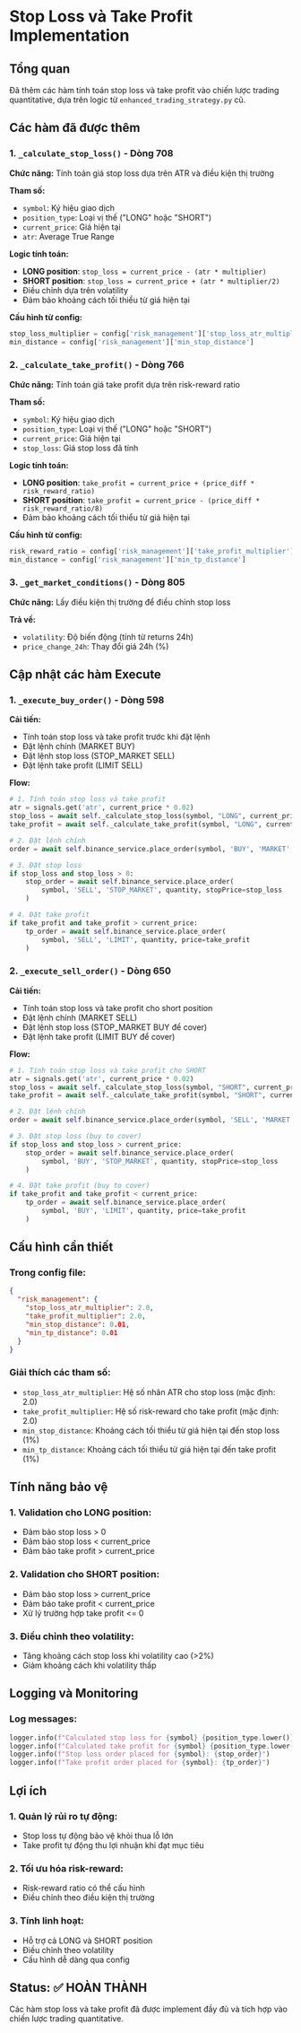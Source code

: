 # Stop Loss và Take Profit Implementation

## Tổng quan
Đã thêm các hàm tính toán stop loss và take profit vào chiến lược trading quantitative, dựa trên logic từ `enhanced_trading_strategy.py` cũ.

## Các hàm đã được thêm

### 1. `_calculate_stop_loss()` - Dòng 708
**Chức năng:** Tính toán giá stop loss dựa trên ATR và điều kiện thị trường

**Tham số:**
- `symbol`: Ký hiệu giao dịch
- `position_type`: Loại vị thế ("LONG" hoặc "SHORT")
- `current_price`: Giá hiện tại
- `atr`: Average True Range

**Logic tính toán:**
- **LONG position**: `stop_loss = current_price - (atr * multiplier)`
- **SHORT position**: `stop_loss = current_price + (atr * multiplier/2)`
- Điều chỉnh dựa trên volatility
- Đảm bảo khoảng cách tối thiểu từ giá hiện tại

**Cấu hình từ config:**
```python
stop_loss_multiplier = config['risk_management']['stop_loss_atr_multiplier']
min_distance = config['risk_management']['min_stop_distance']
```

### 2. `_calculate_take_profit()` - Dòng 766
**Chức năng:** Tính toán giá take profit dựa trên risk-reward ratio

**Tham số:**
- `symbol`: Ký hiệu giao dịch
- `position_type`: Loại vị thế ("LONG" hoặc "SHORT")
- `current_price`: Giá hiện tại
- `stop_loss`: Giá stop loss đã tính

**Logic tính toán:**
- **LONG position**: `take_profit = current_price + (price_diff * risk_reward_ratio)`
- **SHORT position**: `take_profit = current_price - (price_diff * risk_reward_ratio/8)`
- Đảm bảo khoảng cách tối thiểu từ giá hiện tại

**Cấu hình từ config:**
```python
risk_reward_ratio = config['risk_management']['take_profit_multiplier']
min_distance = config['risk_management']['min_tp_distance']
```

### 3. `_get_market_conditions()` - Dòng 805
**Chức năng:** Lấy điều kiện thị trường để điều chỉnh stop loss

**Trả về:**
- `volatility`: Độ biến động (tính từ returns 24h)
- `price_change_24h`: Thay đổi giá 24h (%)

## Cập nhật các hàm Execute

### 1. `_execute_buy_order()` - Dòng 598
**Cải tiến:**
- Tính toán stop loss và take profit trước khi đặt lệnh
- Đặt lệnh chính (MARKET BUY)
- Đặt lệnh stop loss (STOP_MARKET SELL)
- Đặt lệnh take profit (LIMIT SELL)

**Flow:**
```python
# 1. Tính toán stop loss và take profit
atr = signals.get('atr', current_price * 0.02)
stop_loss = await self._calculate_stop_loss(symbol, "LONG", current_price, atr)
take_profit = await self._calculate_take_profit(symbol, "LONG", current_price, stop_loss)

# 2. Đặt lệnh chính
order = await self.binance_service.place_order(symbol, 'BUY', 'MARKET', quantity)

# 3. Đặt stop loss
if stop_loss and stop_loss > 0:
    stop_order = await self.binance_service.place_order(
        symbol, 'SELL', 'STOP_MARKET', quantity, stopPrice=stop_loss
    )

# 4. Đặt take profit
if take_profit and take_profit > current_price:
    tp_order = await self.binance_service.place_order(
        symbol, 'SELL', 'LIMIT', quantity, price=take_profit
    )
```

### 2. `_execute_sell_order()` - Dòng 650
**Cải tiến:**
- Tính toán stop loss và take profit cho short position
- Đặt lệnh chính (MARKET SELL)
- Đặt lệnh stop loss (STOP_MARKET BUY để cover)
- Đặt lệnh take profit (LIMIT BUY để cover)

**Flow:**
```python
# 1. Tính toán stop loss và take profit cho SHORT
atr = signals.get('atr', current_price * 0.02)
stop_loss = await self._calculate_stop_loss(symbol, "SHORT", current_price, atr)
take_profit = await self._calculate_take_profit(symbol, "SHORT", current_price, stop_loss)

# 2. Đặt lệnh chính
order = await self.binance_service.place_order(symbol, 'SELL', 'MARKET', quantity)

# 3. Đặt stop loss (buy to cover)
if stop_loss and stop_loss > current_price:
    stop_order = await self.binance_service.place_order(
        symbol, 'BUY', 'STOP_MARKET', quantity, stopPrice=stop_loss
    )

# 4. Đặt take profit (buy to cover)
if take_profit and take_profit < current_price:
    tp_order = await self.binance_service.place_order(
        symbol, 'BUY', 'LIMIT', quantity, price=take_profit
    )
```

## Cấu hình cần thiết

### Trong config file:
```json
{
  "risk_management": {
    "stop_loss_atr_multiplier": 2.0,
    "take_profit_multiplier": 2.0,
    "min_stop_distance": 0.01,
    "min_tp_distance": 0.01
  }
}
```

### Giải thích các tham số:
- `stop_loss_atr_multiplier`: Hệ số nhân ATR cho stop loss (mặc định: 2.0)
- `take_profit_multiplier`: Hệ số risk-reward cho take profit (mặc định: 2.0)
- `min_stop_distance`: Khoảng cách tối thiểu từ giá hiện tại đến stop loss (1%)
- `min_tp_distance`: Khoảng cách tối thiểu từ giá hiện tại đến take profit (1%)

## Tính năng bảo vệ

### 1. Validation cho LONG position:
- Đảm bảo stop loss > 0
- Đảm bảo stop loss < current_price
- Đảm bảo take profit > current_price

### 2. Validation cho SHORT position:
- Đảm bảo stop loss > current_price
- Đảm bảo take profit < current_price
- Xử lý trường hợp take profit <= 0

### 3. Điều chỉnh theo volatility:
- Tăng khoảng cách stop loss khi volatility cao (>2%)
- Giảm khoảng cách khi volatility thấp

## Logging và Monitoring

### Log messages:
```python
logger.info(f"Calculated stop loss for {symbol} {position_type.lower()}: {stop_loss}")
logger.info(f"Calculated take profit for {symbol} {position_type.lower()}: {take_profit}")
logger.info(f"Stop loss order placed for {symbol}: {stop_order}")
logger.info(f"Take profit order placed for {symbol}: {tp_order}")
```

## Lợi ích

### 1. Quản lý rủi ro tự động:
- Stop loss tự động bảo vệ khỏi thua lỗ lớn
- Take profit tự động thu lợi nhuận khi đạt mục tiêu

### 2. Tối ưu hóa risk-reward:
- Risk-reward ratio có thể cấu hình
- Điều chỉnh theo điều kiện thị trường

### 3. Tính linh hoạt:
- Hỗ trợ cả LONG và SHORT position
- Điều chỉnh theo volatility
- Cấu hình dễ dàng qua config

## Status: ✅ HOÀN THÀNH
Các hàm stop loss và take profit đã được implement đầy đủ và tích hợp vào chiến lược trading quantitative. 